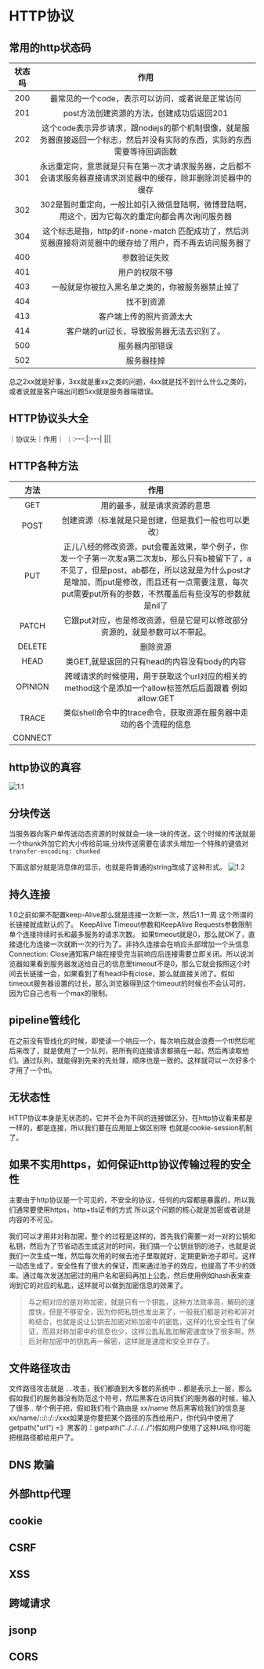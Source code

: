 # HTTP协议
## 常用的http状态码
|状态吗|作用|
|:---:|:---:|
|200|最常见的一个code，表示可以访问，或者说是正常访问|
|201|post方法创建资源的方法，创建成功后返回201|
|202|这个code表示异步请求，跟nodejs的那个机制很像，就是服务器直接返回一个标志，然后并没有实际的东西，实际的东西需要等待回调函数|
|301|永远重定向，意思就是只有在第一次才请求服务器，之后都不会请求服务器直接请求浏览器中的缓存，除非删除浏览器中的缓存|
|302|302是暂时重定向，一般比如引入微信登陆啊，微博登陆啊，用这个，因为它每次的重定向都会再次询问服务器|
|304|这个标志是指，http的if-none-match 匹配成功了，然后浏览器直接将浏览器中的缓存给了用户，而不再去访问服务器了|
|400|参数验证失败|
|401|用户的权限不够|
|403|一般就是你被拉入黑名单之类的，你被服务器禁止掉了|
|404|找不到资源|
|413|客户端上传的照片资源太大|
|414|客户端的url过长，导致服务器无法去识别了。|
|500|服务器内部错误|
|502|服务器挂掉|

总之2xx就是好事，3xx就是重xx之类的问题，4xx就是找不到什么什么之类的，或者说就是客户端出问题5xx就是服务器端错误。
## HTTP协议头大全
｜协议头｜作用｜
｜:---:|:---|
|||
## HTTP各种方法
|方法|作用|
|:---:|:---:|
|GET|用的最多，就是请求资源的意思|
|POST|创建资源（标准就是只是创建，但是我们一般也可以更改）|
|PUT|正儿八经的修改资源，put会覆盖效果，举个例子，你发一个子第一次发a第二次发b，那么只有b被留下了，a不见了，但是post，ab都在，所以这就是为什么post才是增加，而put是修改，而且还有一点需要注意，每次put需要put所有的参数，不然覆盖后有些没写的参数就是nil了|
|PATCH|它跟put对应，也是修改资源，但是它是可以修改部分资源的，就是参数可以不带起。|
|DELETE|删除资源|
|HEAD|类GET,就是返回的只有head的内容没有body的内容|
|OPINION|跨域请求的时候使用，用于获取这个url对应的相关的method这个是添加一个allow标签然后后面跟着 例如 allow:GET|
|TRACE|类似shell命令中的trace命令，获取资源在服务器中走动的各个流程的信息|
|CONNECT||
## http协议的真容
![1.1](./1.1.png)
## 分块传送
当服务器向客户单传送动态资源的时候就会一块一块的传送，这个时候的传送就是一个thunk外加它的大小传给前端,分块传送需要在请求头增加一个特殊的键值对`transfer-encoding: chunked`

 下面这部分就是消息体的显示，也就是将普通的string改成了这种形式。
![1.2](./1.2.png)
## 持久连接
1.0之前如果不配置keep-Alive那么就是连接一次断一次，然后1.1一周 这个所谓的长链接就成默认的了。
KeepAlive Timeout参数和KeepAlive Requests参数限制单个连接持续时长和最多服务的请求次数。
如果timeout就是0，那么就OK了，直接退化为连接一次就断一次的行为了。非持久连接会在响应头部增加一个头信息Connection: Close通知客户端在接受完当前响应后连接需要立即关闭。所以说浏览器如果看到服务器发送给自己的信息里timeout不是0，那么它就会按照这个时间去长链接一会，如果看到了有head中有close，那么就直接关闭了。假如timeout服务器设置的过长，那么浏览器得到这个timeout的时候也不会认可的，因为它自己也有一个max的限制。
## pipeline管线化
在之前没有管线化的时候，即使读一个响应一个，每次响应就会浪费一个ttl然后呢后来改了，就是使用了一个队列，把所有的连接请求都搞在一起，然后再读取他们。通过队列，就能得到先来的先处理，顺序也是一致的。这样就可以一次好多个才用了一个ttl。
## 无状态性
HTTP协议本身是无状态的，它并不会为不同的连接做区分，在http协议看来都是一样的，都是连接，所以我们要在应用层上做区别呀
也就是cookie-session机制了。
## 如果不实用https，如何保证http协议传输过程的安全性
主要由于http协议是一个可见的，不安全的协议，任何的内容都是暴露的，所以我们通常要使用https，http+tls证书的方式
所以这个问题的核心就是加密或者说是内容的不可见。

我们可以才用非对称加密，整个的过程是这样的，首先我们需要一对一对的公钥和私钥，然后为了节省动态生成这对的时间，我们搞一个公钥丝钥的池子，也就是说我们一次生成一堆，然后每次用的时候去池子里取就好，定期更新池子即可。这样一动态生成了，安全性有了很大的保证，而来通过池子的效应，也提高了不少的效率。通过每次发送加密过的用户名和密码再加上公匙，然后使用例如hash表来查询到它的对应的私匙，这样就可以做到加密信息的效果了。
> 与之相对应的是对称加密，就是只有一个钥匙，这种方法效率高，解码的速度快，但是不够安全，因为你把私钥也发出来了，一般我们都是对称和非对称结合，也就是说让公钥去加密对称加密中的密匙，这样的化安全性有了保证，而且对称加密中的信息也少，这样公匙私匙加解密速度快了很多啊，然后对称加密中的钥匙再一解密，这样就是速度和安全并存了。

## 文件路径攻击
文件路径攻击就是 `..`攻击，我们都直到大多数的系统中 .. 都是表示上一层，那么假如我们的服务器没有防范这个符号，然后黑客在访问我们的服务器的时候，输入了很多.. 举个例子把，假如我们有个路由是 xx/name 然后黑客给我们的信息是 xx/name/::/::/::/xxx如果是你要把某个路径的东西给用户，你代码中使用了 getpath("url") =》黑客的：getpath("../../../../")假如用户使用了这种URL你可能把根路径都给用户了。
## DNS 欺骗

## 外部http代理

## cookie

## CSRF

## XSS

## 跨域请求

## jsonp

## CORS
